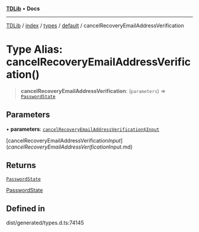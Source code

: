 [**TDLib**](../../../../../../README.md) • **Docs**

***

[TDLib](../../../../../../modules.md) / [index](../../../../../README.md) / [types](../../../README.md) / [default](../README.md) / cancelRecoveryEmailAddressVerification

# Type Alias: cancelRecoveryEmailAddressVerification()

> **cancelRecoveryEmailAddressVerification**: (`parameters`) => [`PasswordState`](PasswordState.md)

## Parameters

• **parameters**: [`cancelRecoveryEmailAddressVerification$Input`](cancelRecoveryEmailAddressVerification$Input.md)

[cancelRecoveryEmailAddressVerification$Input](cancelRecoveryEmailAddressVerification$Input.md)

## Returns

[`PasswordState`](PasswordState.md)

[PasswordState](PasswordState.md)

## Defined in

dist/generated/types.d.ts:74145
